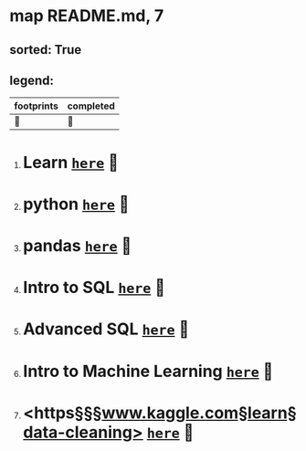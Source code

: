 # map README.md, 7

## sorted: True


## legend:

| footprints | completed | 
|---|---|
| :footprints: | :green_heart: |




1. # Learn [`here`](./https§§§www.kaggle.com§learn/readme.md) :footprints:
1. # python [`here`](./https§§§www.kaggle.com§learn§python/readme.md) :green_heart:
1. # pandas [`here`](./https§§§www.kaggle.com§learn§pandas/readme.md) :green_heart:
1. # Intro to SQL [`here`](./https§§§www.kaggle.com§learn§intro-to-sql/readme.md) :footprints:
1. # Advanced SQL [`here`](./https§§§www.kaggle.com§learn§advanced-sql/readme.md) :green_heart:
1. # Intro to Machine Learning [`here`](./https§§§www.kaggle.com§learn§intro-to-machine-learning/readme.md) :green_heart:
1. # <https§§§www.kaggle.com§learn§data-cleaning> [`here`](./https§§§www.kaggle.com§learn§data-cleaning/readme.md) :footprints:

